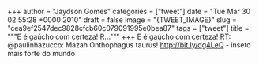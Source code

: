 
+++
author = "Jaydson Gomes"
categories = ["tweet"]
date = "Tue Mar 30 02:55:28 +0000 2010"
draft = false
image = "{TWEET_IMAGE}"
slug = "cea9ef2547dec9828cfcb60c079091995e0bea87"
tags = ["tweet"]
title = """E é gaúcho com certeza! R..."""
+++
E é gaúcho com certeza! RT: @paulinhazucco: Mazah Onthophagus taurus! http://bit.ly/dg4LeQ - inseto mais forte do mundo

